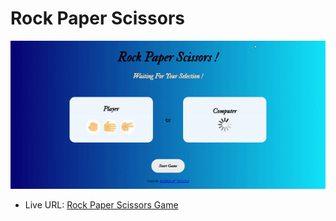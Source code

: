 # Rock Paper Scissors

![screen-gif](./images/record.gif)

- Live URL: [Rock Paper Scissors Game](https://rock-paper-scissors-baibhav0305.vercel.app/)
